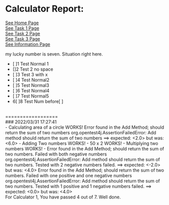 # Calculator Report:
[See Home Page ](/README.md)<br/>
[See Task 1 Page ](/Task1.md)<br/>
[See Task 2 Page ](/Task2.md)<br/>
[See Task 3 Page ](/Task3.md)<br/>
[See Information Page ](/Info.md)<br/>

my lucky number is seven.
Situation right here.
- [ ]1 Test Normal 1
- []2 Test 2 no space
- [ ]3 Test 3 with x
- [ ]4 Test Normal2
- [ ]5 Test Normal3
- [ ]6 Test Normal4
- [ ]7 Test Normal5
- 6[ ]8 Test Num before[ ]
<br>
==================
<br>
### 2022/03/31 17:27:41
<br>
- Calculating area of a circle WORKS!
Error found in the Add Method;  should return the sum of two numbers
org.opentest4j.AssertionFailedError: Add method should return the sum of two numbers ==> expected: <2.0> but was: <6.0>
- Adding Two numbers WORKS!
- 50 x 2 WORKS!
- Multiplying two numbers WORKS!
- Error found in the Add Method;  should return the sum of two numbers. Failed with both negative numbers
org.opentest4j.AssertionFailedError: Add method should return the sum of two numbers. Tested with 2 negative numbers failed. ==> expected: <-2.0> but was: <4.0>
Error found in the Add Method;  should return the sum of two numbers. Failed with one positive and one negative numbers
org.opentest4j.AssertionFailedError: Add method should return the sum of two numbers. Tested with 1 positive and 1 negative numbers failed. ==> expected: <0.0> but was: <4.0>

<br>
For Calculator 1, You have passed 4 out of 7. Well done.
<br>

